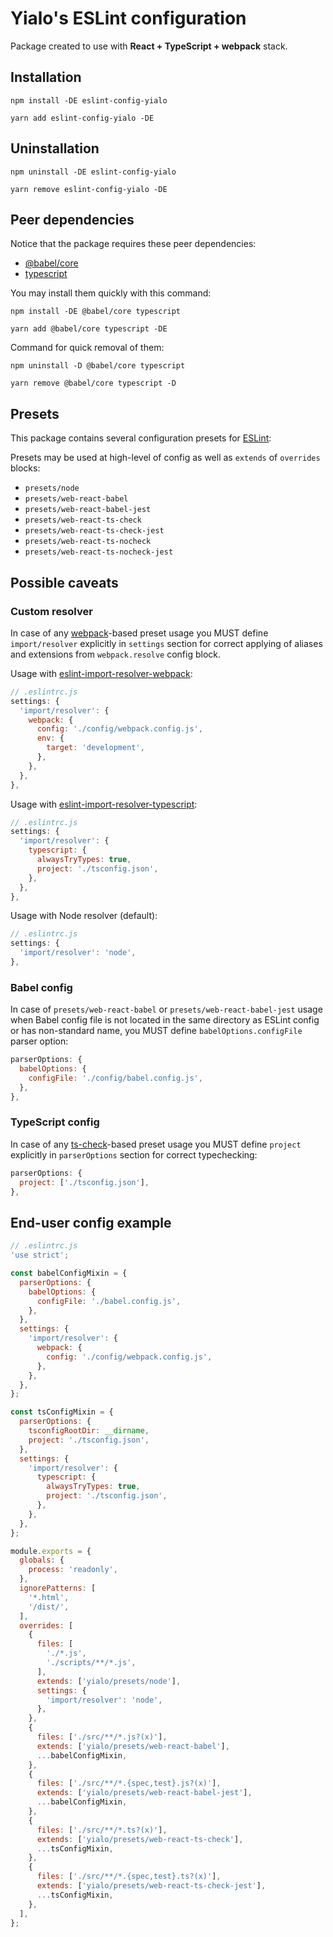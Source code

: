 # Yialo's ESLint configuration

Package created to use with **React + TypeScript + webpack** stack.

## Installation

```shell
npm install -DE eslint-config-yialo
```

```shell
yarn add eslint-config-yialo -DE
```

## Uninstallation

```shell
npm uninstall -DE eslint-config-yialo
```

```shell
yarn remove eslint-config-yialo -DE
```

## Peer dependencies

Notice that the package requires these peer dependencies:

* [@babel/core](https://www.npmjs.com/package/@babel/core)
* [typescript](https://www.npmjs.com/package/typescript)

You may install them quickly with this command:

```shell
npm install -DE @babel/core typescript
```

```shell
yarn add @babel/core typescript -DE
```

Command for quick removal of them:

```shell
npm uninstall -D @babel/core typescript
```

```shell
yarn remove @babel/core typescript -D
```

## Presets

This package contains several configuration presets for [ESLint](https://github.com/eslint/eslint):

Presets may be used at high-level of config as well as `extends` of `overrides` blocks:

* `presets/node`
* `presets/web-react-babel`
* `presets/web-react-babel-jest`
* `presets/web-react-ts-check`
* `presets/web-react-ts-check-jest`
* `presets/web-react-ts-nocheck`
* `presets/web-react-ts-nocheck-jest`

## Possible caveats

### Custom resolver

In case of any [webpack](https://webpack.js.org/)-based preset usage you MUST define `import/resolver` explicitly in `settings` section for correct applying of aliases and extensions from `webpack.resolve` config block.

Usage with [eslint-import-resolver-webpack](https://www.npmjs.com/package/eslint-import-resolver-webpack):

```js
// .eslintrc.js
settings: {
  'import/resolver': {
    webpack: {
      config: './config/webpack.config.js',
      env: {
        target: 'development',
      },
    },
  },
},
```

Usage with [eslint-import-resolver-typescript](https://www.npmjs.com/package/eslint-import-resolver-typescript):

```js
// .eslintrc.js
settings: {
  'import/resolver': {
    typescript: {
      alwaysTryTypes: true,
      project: './tsconfig.json',
    },
  },
},
```

Usage with Node resolver (default):

```js
// .eslintrc.js
settings: {
  'import/resolver': 'node',
},
```

### Babel config

In case of `presets/web-react-babel` or `presets/web-react-babel-jest` usage when Babel config file is not located in the same directory as ESLint config or has non-standard name, you MUST define `babelOptions.configFile` parser option:

```js
parserOptions: {
  babelOptions: {
    configFile: './config/babel.config.js',
  },
},
```

### TypeScript config

In case of any [ts-check](https://github.com/typescript-eslint/typescript-eslint/blob/main/docs/linting/TYPED_LINTING.md)-based preset usage you MUST define `project` explicitly in `parserOptions` section for correct typechecking:

```js
parserOptions: {
  project: ['./tsconfig.json'],
},
```

## End-user config example

```js
// .eslintrc.js
'use strict';

const babelConfigMixin = {
  parserOptions: {
    babelOptions: {
      configFile: './babel.config.js',
    },
  },
  settings: {
    'import/resolver': {
      webpack: {
        config: './config/webpack.config.js',
      },
    },
  },
};

const tsConfigMixin = {
  parserOptions: {
    tsconfigRootDir: __dirname,
    project: './tsconfig.json',
  },
  settings: {
    'import/resolver': {
      typescript: {
        alwaysTryTypes: true,
        project: './tsconfig.json',
      },
    },
  },
};

module.exports = {
  globals: {
    process: 'readonly',
  },
  ignorePatterns: [
    '*.html',
    '/dist/',
  ],
  overrides: [
    {
      files: [
        './*.js',
        './scripts/**/*.js',
      ],
      extends: ['yialo/presets/node'],
      settings: {
        'import/resolver': 'node',
      },
    },
    {
      files: ['./src/**/*.js?(x)'],
      extends: ['yialo/presets/web-react-babel'],
      ...babelConfigMixin,
    },
    {
      files: ['./src/**/*.{spec,test}.js?(x)'],
      extends: ['yialo/presets/web-react-babel-jest'],
      ...babelConfigMixin,
    },
    {
      files: ['./src/**/*.ts?(x)'],
      extends: ['yialo/presets/web-react-ts-check'],
      ...tsConfigMixin,
    },
    {
      files: ['./src/**/*.{spec,test}.ts?(x)'],
      extends: ['yialo/presets/web-react-ts-check-jest'],
      ...tsConfigMixin,
    },
  ],
};
```
